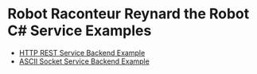 # Robot Raconteur Reynard the Robot C\# Service Examples

- [HTTP REST Service Backend Example](http_rest)
- [ASCII Socket Service Backend Example](ascii_socket)
